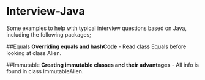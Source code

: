 # Interview-Java
Some examples to help with typical interview questions based on Java, including the following packages;

##Equals
**Overriding equals and hashCode** - Read class Equals before looking at class Alien.

##Immutable
**Creating immutable classes and their advantages** - All info is found in class ImmutableAlien.
